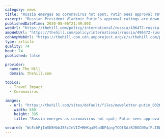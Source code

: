 ```yaml
---
category: news
title: "Russia emerges as coronavirus hot spot; Putin sees approval ratings fall"
excerpt: "Russian President Vladimir Putin’s approval ratings are down as the country reported 10,000 new coronavirus cases for four consecutive days."
publishedDateTime: 2020-05-06T21:49:00Z
webUrl: "https://thehill.com/policy/international/russia/496472-russia-emerges-as-coronavirus-hot-spot-putin-sees-approval"
ampWebUrl: "https://thehill.com/policy/international/russia/496472-russia-emerges-as-coronavirus-hot-spot-putin-sees-approval?amp"
cdnAmpWebUrl: "https://thehill-com.cdn.ampproject.org/c/s/thehill.com/policy/international/russia/496472-russia-emerges-as-coronavirus-hot-spot-putin-sees-approval?amp"
type: article
quality: 74
heat: 74
published: false

provider:
  name: The Hill
  domain: thehill.com

topics:
  - Travel Impact
  - Coronavirus

images:
  - url: "https://thehill.com/sites/default/files/newsletter-putin_032620getty.jpg"
    width: 580
    height: 385
    title: "Russia emerges as coronavirus hot spot; Putin sees approval ratings fall"

secured: "WcEchPjInSN5HbbJ55cIeVIZ+RHKqaS9pdDF4pnyTCQtSAzBJ0GCN0wfFLI8WVlNAYyeghvua1S0ib9h5Ce4cb5W6EpsI+0cXzJ1ksoBxVpfEtQAgPVXmD5iMMzYXfqU020n113scnCN8iPpqxtszSgsqsBZRoULd4OkDw60gS/rDy6ndMRKmNBlcCDbBEln2CYyeQ05/APlxiT2Ws1wEYDU32z4E7/5QxVv+ejqWeQmJEjNhlVcmCxuIUSPT0dROkHdwvVrbTXbJyWvYP2OKMiXfqyqVuRd4SZm2FrUiEGSLFe4HMQDC9MpYibGCqFN;xkdBRwQHfL1sJNwkx9UwEw=="
---
```


